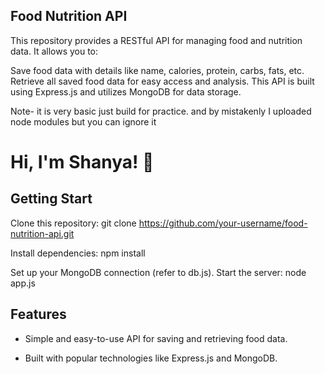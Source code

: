 
## Food Nutrition API

This repository provides a RESTful API for managing food and nutrition data. It allows you to:

Save food data with details like name, calories, protein, carbs, fats, etc.
Retrieve all saved food data for easy access and analysis.
This API is built using Express.js and utilizes MongoDB for data storage.

Note- it is very basic just build for practice. 
and by mistakenly I uploaded node modules but you can ignore it



# Hi, I'm Shanya! 👋


## Getting Start

Clone this repository: git clone https://github.com/your-username/food-nutrition-api.git

Install dependencies: npm install

Set up your MongoDB connection (refer to db.js).
Start the server: node app.js
## Features

- Simple and easy-to-use API for saving and retrieving food data.

- Built with popular technologies like Express.js and MongoDB.


